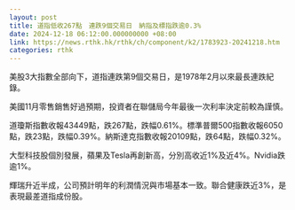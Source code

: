 ```yaml
---
layout: post
title: 道指低收267點　連跌9個交易日　納指及標指跌逾0.3%
date: 2024-12-18 06:12:00.000000000 +08:00
link: https://news.rthk.hk/rthk/ch/component/k2/1783923-20241218.htm
categories: rthk
---
```


美股3大指數全部向下，道指連跌第9個交易日，是1978年2月以來最長連跌紀錄。

美國11月零售銷售好過預期，投資者在聯儲局今年最後一次利率決定前較為謹慎。

道瓊斯指數收報43449點，跌267點，跌幅0.61%。標準普爾500指數收報6050點，跌23點，跌幅0.39%。納斯達克指數收報20109點，跌64點，跌幅0.32%。

大型科技股個別發展，蘋果及Tesla再創新高，分別高收近1%及近4%。Nvidia跌逾1%。

輝瑞升近半成，公司預計明年的利潤情況與市場基本一致。聯合健康跌近3%，是表現最差道指成份股。
